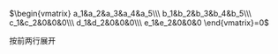 $\begin{vmatrix}  
a_1&a_2&a_3&a_4&a_5\\\  
b_1&b_2&b_3&b_4&b_5\\\  
c_1&c_2&0&0&0\\\  
d_1&d_2&0&0&0\\\  
e_1&e_2&0&0&0  
\end{vmatrix}=0$  
  
按前两行展开  

